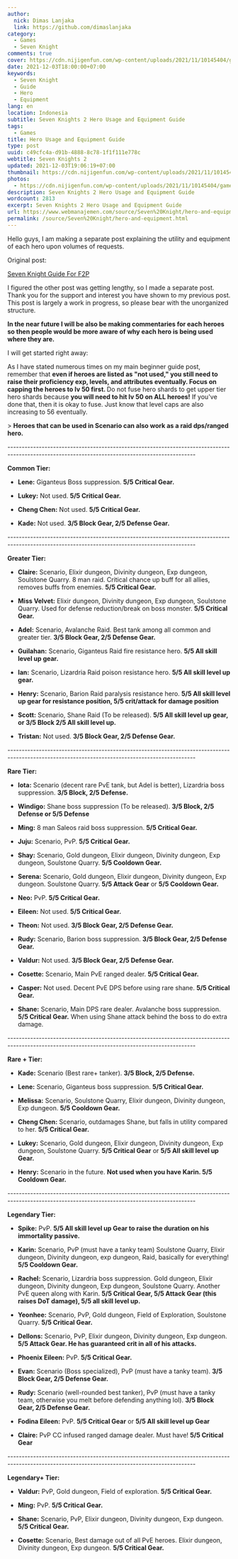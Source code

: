 ```yaml
---
author:
  nick: Dimas Lanjaka
  link: https://github.com/dimaslanjaka
category:
  - Games
  - Seven Knight
comments: true
cover: https://cdn.nijigenfun.com/wp-content/uploads/2021/11/10145404/games_2021111001_cover.jpg
date: 2021-12-03T18:00:00+07:00
keywords:
  - Seven Knight
  - Guide
  - Hero
  - Equipment
lang: en
location: Indonesia
subtitle: Seven Knights 2 Hero Usage and Equipment Guide
tags:
  - Games
title: Hero Usage and Equipment Guide
type: post
uuid: c49cfc4a-d91b-4888-8c78-1f1f111e778c
webtitle: Seven Knights 2
updated: 2021-12-03T19:06:19+07:00
thumbnail: https://cdn.nijigenfun.com/wp-content/uploads/2021/11/10145404/games_2021111001_cover.jpg
photos:
  - https://cdn.nijigenfun.com/wp-content/uploads/2021/11/10145404/games_2021111001_cover.jpg
description: Seven Knights 2 Hero Usage and Equipment Guide
wordcount: 2813
excerpt: Seven Knights 2 Hero Usage and Equipment Guide
url: https://www.webmanajemen.com/source/Seven%20Knight/hero-and-equipment.html
permalink: /source/Seven%20Knight/hero-and-equipment.html
---
```


<p>
    Hello guys, I am making a separate post explaining the utility and
    equipment of each hero upon volumes of requests.
</p>
<p>
    Original post:
</p>
<p>
    <a
        href="/Seven Knight/guide.html"
        rel="follow"
        target="_blank"
    >
        Seven Knight Guide For F2P
    </a>
</p>
<p>
    I figured the other post was getting lengthy, so I made a separate post.
    Thank you for the support and interest you have shown to my previous post.
    This post is largely a work in progress, so please bear with the
    unorganized structure.
</p>
<p>
    <strong>
        In the near future I will be also be making commentaries for each
        heroes so then people would be more aware of why each hero is being
        used where they are.
    </strong>
</p>
<p>
    I will get started right away:
</p>
<p>
    As I have stated numerous times on my main beginner guide post, remember
    that
    <strong>
        even if heroes are listed as "not used," you still need to raise their
        proficiency exp, levels, and attributes eventually. Focus on capping
        the heroes to lv 50 first.
    </strong>
Do not fuse hero shards to get upper tier hero shards because    <strong>you will need to hit lv 50 on ALL heroes!</strong> If you've done
    that, then it is okay to fuse. Just know that level caps are also
    increasing to 56 eventually.
</p>
<p>
    &gt;
    <strong>
        Heroes that can be used in Scenario can also work as a raid dps/ranged
        hero.
    </strong>
</p>
<p>
    ------------------------------------------------------------------------------------------------------------------------------------------------
</p>
<p>
    <strong>Common Tier:</strong>
</p>
<ul>
    <li>
        <p>
            <strong>Lene:</strong>
            Giganteus Boss suppression. <strong>5/5 Critical Gear.</strong>
        </p>
    </li>
    <li>
        <p>
            <strong>Lukey:</strong>
            Not used. <strong>5/5 Critical Gear.</strong>
        </p>
    </li>
    <li>
        <p>
            <strong>Cheng Chen:</strong>
            Not used. <strong>5/5 Critical Gear.</strong>
        </p>
    </li>
    <li>
        <p>
            <strong>Kade:</strong>
            Not used. <strong>3/5 Block Gear, 2/5 Defense Gear.</strong>
        </p>
    </li>
</ul>
<p>
    ------------------------------------------------------------------------------------------------------------------------------------------------
</p>
<p>
    <strong>Greater Tier:</strong>
</p>
<ul>
    <li>
        <p>
            <strong>Claire:</strong>
            Scenario, Elixir dungeon, Divinity dungeon, Exp dungeon, Soulstone
            Quarry. 8 man raid. Critical chance up buff for all allies, removes
            buffs from enemies. <strong>5/5 Critical Gear.</strong>
        </p>
    </li>
    <li>
        <p>
            <strong>Miss Velvet:</strong>
            Elixir dungeon, Divinity dungeon, Exp dungeon, Soulstone Quarry.
Used for defense reduction/break on boss monster.            <strong>5/5 Critical Gear.</strong>
        </p>
    </li>
    <li>
        <p>
            <strong>Adel:</strong>
            Scenario, Avalanche Raid. Best tank among all common and greater
            tier. <strong>3/5 Block Gear, 2/5 Defense Gear.</strong>
        </p>
    </li>
    <li>
        <p>
            <strong>Guilahan:</strong>
Scenario, Giganteus Raid fire resistance hero.            <strong>5/5 All skill level up gear.</strong>
        </p>
    </li>
    <li>
        <p>
            <strong>Ian:</strong>
Scenario, Lizardria Raid poison resistance hero.            <strong>5/5 All skill level up gear.</strong>
        </p>
    </li>
    <li>
        <p>
            <strong>Henry:</strong>
            Scenario, Barion Raid paralysis resistance hero.
            <strong>
                5/5 All skill level up gear for resistance position, 5/5
                crit/attack for damage position
            </strong>
        </p>
    </li>
    <li>
        <p>
            <strong>Scott:</strong>
            Scenario, Shane Raid (To be released).
            <strong>
                5/5 All skill level up gear, or 3/5 Block 2/5 All skill level
                up.
            </strong>
        </p>
    </li>
    <li>
        <p>
            <strong>Tristan:</strong>
            Not used. <strong>3/5 Block Gear, 2/5 Defense Gear.</strong>
        </p>
    </li>
</ul>
<p>
    ------------------------------------------------------------------------------------------------------------------------------------------------
</p>
<p>
    <strong>Rare Tier:</strong>
</p>
<ul>
    <li>
        <p>
            <strong>Iota:</strong>
            Scenario (decent rare PvE tank, but Adel is better), Lizardria boss
            suppression. <strong>3/5 Block, 2/5 Defense.</strong>
        </p>
    </li>
    <li>
        <p>
            <strong>Windigo:</strong>
Shane boss suppression (To be released).            <strong>3/5 Block, 2/5 Defense or 5/5 Defense</strong>
        </p>
    </li>
    <li>
        <p>
            <strong>Ming:</strong>
8 man Saleos raid boss suppression.            <strong>5/5 Critical Gear.</strong>
        </p>
    </li>
    <li>
        <p>
            <strong>Juju:</strong>
            Scenario, PvP. <strong>5/5 Critical Gear.</strong>
        </p>
    </li>
    <li>
        <p>
            <strong>Shay:</strong>
            Scenario, Gold dungeon, Elixir dungeon, Divinity dungeon, Exp
            dungeon, Soulstone Quarry. <strong>5/5 Cooldown Gear.</strong>
        </p>
    </li>
    <li>
        <p>
            <strong>Serena:</strong>
            Scenario, Gold dungeon, Elixir dungeon, Divinity dungeon, Exp
dungeon. Soulstone Quarry. <strong>5/5 Attack Gear</strong> or            <strong>5/5 Cooldown Gear.</strong>
        </p>
    </li>
    <li>
        <p>
            <strong>Neo:</strong>
            PvP. <strong>5/5 Critical Gear.</strong>
        </p>
    </li>
    <li>
        <p>
            <strong>Eileen:</strong>
            Not used. <strong>5/5 Critical Gear.</strong>
        </p>
    </li>
    <li>
        <p>
            <strong>Theon:</strong>
            Not used. <strong>3/5 Block Gear, 2/5 Defense Gear.</strong>
        </p>
    </li>
    <li>
        <p>
            <strong>Rudy:</strong>
Scenario, Barion boss suppression.            <strong>3/5 Block Gear, 2/5 Defense Gear.</strong>
        </p>
    </li>
    <li>
        <p>
            <strong>Valdur:</strong>
            Not used. <strong>3/5 Block Gear, 2/5 Defense Gear.</strong>
        </p>
    </li>
    <li>
        <p>
            <strong>Cosette:</strong>
Scenario, Main PvE ranged dealer.            <strong>5/5 Critical Gear.</strong>
        </p>
    </li>
    <li>
        <p>
            <strong>Casper:</strong>
Not used. Decent PvE DPS before using rare shane.            <strong>5/5 Critical Gear.</strong>
        </p>
    </li>
    <li>
        <p>
            <strong>Shane:</strong>
Scenario, Main DPS rare dealer. Avalanche boss suppression.            <strong>5/5 Critical Gear.</strong> When using Shane attack behind
            the boss to do extra damage.
        </p>
    </li>
</ul>
<p>
    ------------------------------------------------------------------------------------------------------------------------------------------------
</p>
<p>
    <strong>Rare + Tier:</strong>
</p>
<ul>
    <li>
        <p>
            <strong>Kade:</strong>
Scenario (Best rare+ tanker).            <strong>3/5 Block, 2/5 Defense.</strong>
        </p>
    </li>
    <li>
        <p>
            <strong>Lene:</strong>
Scenario, Giganteus boss suppression.            <strong>5/5 Critical Gear.</strong>
        </p>
    </li>
    <li>
        <p>
            <strong>Melissa:</strong>
            Scenario, Soulstone Quarry, Elixir dungeon, Divinity dungeon, Exp
            dungeon. <strong>5/5 Cooldown Gear.</strong>
        </p>
    </li>
    <li>
        <p>
            <strong>Cheng Chen:</strong>
Scenario, outdamages Shane, but falls in utility compared to her.            <strong>5/5 Critical Gear.</strong>
        </p>
    </li>
    <li>
        <p>
            <strong>Lukey:</strong>
            Scenario, Gold dungeon, Elixir dungeon, Divinity dungeon, Exp
dungeon, Soulstone Quarry. <strong>5/5 Critical Gear</strong> or            <strong>5/5 All skill level up Gear.</strong>
        </p>
    </li>
    <li>
        <p>
            <strong>Henry:</strong>
Scenario in the future.            <strong>Not used when you have Karin. 5/5 Cooldown Gear.</strong>
        </p>
    </li>
</ul>
<p>
    ------------------------------------------------------------------------------------------------------------------------------------------------
</p>
<p>
    <strong>Legendary Tier:</strong>
</p>
<ul>
    <li>
        <p>
            <strong>Spike:</strong>
            PvP.
            <strong>
                5/5 All skill level up Gear to raise the duration on his
                immortality passive.
            </strong>
        </p>
    </li>
    <li>
        <p>
            <strong>Karin:</strong>
            Scenario, PvP (must have a tanky team) Soulstone Quarry, Elixir
            dungeon, Divinity dungeon, exp dungeon, Raid, basically for
            everything! <strong>5/5 Cooldown Gear.</strong>
        </p>
    </li>
    <li>
        <p>
            <strong>Rachel:</strong>
            Scenario, Lizardria boss suppression. Gold dungeon, Elixir dungeon,
            Divinity dungeon, Exp dungeon, Soulstone Quarry. Another PvE queen
            along with Karin.
            <strong>
                5/5 Critical Gear, 5/5 Attack Gear (this raises DoT damage),
                5/5 all skill level up.
            </strong>
        </p>
    </li>
    <li>
        <p>
            <strong>Yeonhee:</strong>
            Scenario, PvP, Gold dungeon, Field of Exploration, Soulstone
            Quarry. <strong>5/5 Critical Gear.</strong>
        </p>
    </li>
    <li>
        <p>
            <strong>Dellons:</strong>
            Scenario, PvP, Elixir dungeon, Divinity dungeon, Exp dungeon.
            <strong>
                5/5 Attack Gear. He has guaranteed crit in all of his attacks.
            </strong>
        </p>
    </li>
    <li>
        <p>
            <strong>Phoenix Eileen:</strong>
            PvP. <strong>5/5 Critical Gear.</strong>
        </p>
    </li>
    <li>
        <p>
            <strong>Evan:</strong>
Scenario (Boss specialized), PvP (must have a tanky team).            <strong>3/5 Block Gear, 2/5 Defense Gear.</strong>
        </p>
    </li>
    <li>
        <p>
            <strong>Rudy:</strong>
            Scenario (well-rounded best tanker), PvP (must have a tanky team,
otherwise you melt before defending anything lol).            <strong>3/5 Block Gear, 2/5 Defense Gear.</strong>
        </p>
    </li>
    <li>
        <p>
            <strong>Fodina Eileen:</strong>
PvP. <strong>5/5 Critical Gear</strong> or            <strong>5/5 All skill level up Gear</strong>
        </p>
    </li>
    <li>
        <p>
            <strong>Claire:</strong>
PvP CC infused ranged damage dealer. Must have!            <strong>5/5 Critical Gear</strong>
        </p>
    </li>
</ul>
<p>
    ------------------------------------------------------------------------------------------------------------------------------------------------
</p>
<p>
    <strong>Legendary+ Tier:</strong>
</p>
<ul>
    <li>
        <p>
            <strong>Valdur:</strong>
PvP, Gold dungeon, Field of exploration.            <strong>5/5 Critical Gear.</strong>
        </p>
    </li>
    <li>
        <p>
            <strong>Ming:</strong>
            PvP. <strong>5/5 Critical Gear.</strong>
        </p>
    </li>
    <li>
        <p>
            <strong>Shane:</strong>
Scenario, PvP, Elixir dungeon, Divinity dungeon, Exp dungeon.            <strong>5/5 Critical Gear.</strong>
        </p>
    </li>
    <li>
        <p>
            <strong>Cosette:</strong>
            Scenario, Best damage out of all PvE heroes. Elixir dungeon,
            Divinity dungeon, Exp dungeon. <strong>5/5 Critical Gear.</strong>
        </p>
    </li>
</ul>

